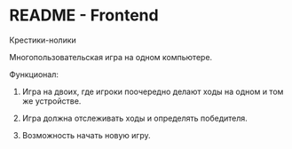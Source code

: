 # README - Frontend

Крестики-нолики


Многопользовательская игра на одном компьютере. 


Функционал:


1. Игра на двоих, где игроки поочередно делают ходы на одном и том же устройстве.


2. Игра должна отслеживать ходы и определять победителя.


3. Возможность начать новую игру.
